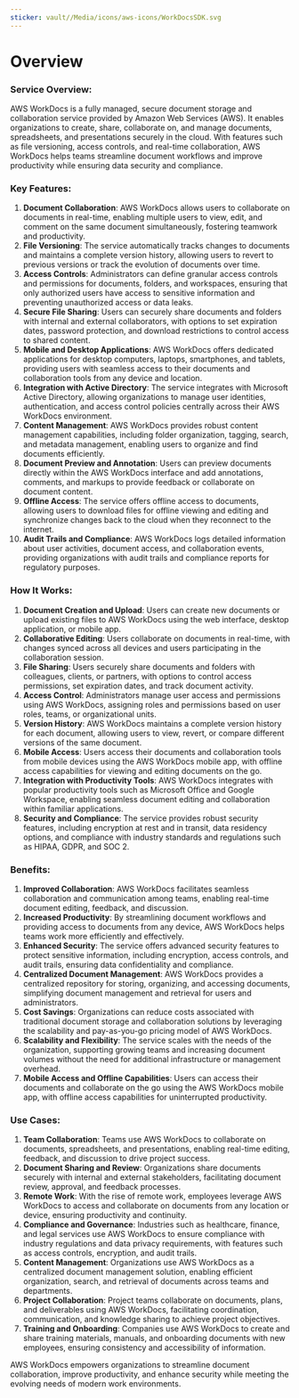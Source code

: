 ```yaml
---
sticker: vault//Media/icons/aws-icons/WorkDocsSDK.svg
---
```

# Overview

### Service Overview:

AWS WorkDocs is a fully managed, secure document storage and collaboration service provided by Amazon Web Services (AWS). It enables organizations to create, share, collaborate on, and manage documents, spreadsheets, and presentations securely in the cloud. With features such as file versioning, access controls, and real-time collaboration, AWS WorkDocs helps teams streamline document workflows and improve productivity while ensuring data security and compliance.

### Key Features:

1. **Document Collaboration**: AWS WorkDocs allows users to collaborate on documents in real-time, enabling multiple users to view, edit, and comment on the same document simultaneously, fostering teamwork and productivity.
2. **File Versioning**: The service automatically tracks changes to documents and maintains a complete version history, allowing users to revert to previous versions or track the evolution of documents over time.
3. **Access Controls**: Administrators can define granular access controls and permissions for documents, folders, and workspaces, ensuring that only authorized users have access to sensitive information and preventing unauthorized access or data leaks.
4. **Secure File Sharing**: Users can securely share documents and folders with internal and external collaborators, with options to set expiration dates, password protection, and download restrictions to control access to shared content.
5. **Mobile and Desktop Applications**: AWS WorkDocs offers dedicated applications for desktop computers, laptops, smartphones, and tablets, providing users with seamless access to their documents and collaboration tools from any device and location.
6. **Integration with Active Directory**: The service integrates with Microsoft Active Directory, allowing organizations to manage user identities, authentication, and access control policies centrally across their AWS WorkDocs environment.
7. **Content Management**: AWS WorkDocs provides robust content management capabilities, including folder organization, tagging, search, and metadata management, enabling users to organize and find documents efficiently.
8. **Document Preview and Annotation**: Users can preview documents directly within the AWS WorkDocs interface and add annotations, comments, and markups to provide feedback or collaborate on document content.
9. **Offline Access**: The service offers offline access to documents, allowing users to download files for offline viewing and editing and synchronize changes back to the cloud when they reconnect to the internet.
10. **Audit Trails and Compliance**: AWS WorkDocs logs detailed information about user activities, document access, and collaboration events, providing organizations with audit trails and compliance reports for regulatory purposes.

### How It Works:

1. **Document Creation and Upload**: Users can create new documents or upload existing files to AWS WorkDocs using the web interface, desktop application, or mobile app.
2. **Collaborative Editing**: Users collaborate on documents in real-time, with changes synced across all devices and users participating in the collaboration session.
3. **File Sharing**: Users securely share documents and folders with colleagues, clients, or partners, with options to control access permissions, set expiration dates, and track document activity.
4. **Access Control**: Administrators manage user access and permissions using AWS WorkDocs, assigning roles and permissions based on user roles, teams, or organizational units.
5. **Version History**: AWS WorkDocs maintains a complete version history for each document, allowing users to view, revert, or compare different versions of the same document.
6. **Mobile Access**: Users access their documents and collaboration tools from mobile devices using the AWS WorkDocs mobile app, with offline access capabilities for viewing and editing documents on the go.
7. **Integration with Productivity Tools**: AWS WorkDocs integrates with popular productivity tools such as Microsoft Office and Google Workspace, enabling seamless document editing and collaboration within familiar applications.
8. **Security and Compliance**: The service provides robust security features, including encryption at rest and in transit, data residency options, and compliance with industry standards and regulations such as HIPAA, GDPR, and SOC 2.

### Benefits:

1. **Improved Collaboration**: AWS WorkDocs facilitates seamless collaboration and communication among teams, enabling real-time document editing, feedback, and discussion.
2. **Increased Productivity**: By streamlining document workflows and providing access to documents from any device, AWS WorkDocs helps teams work more efficiently and effectively.
3. **Enhanced Security**: The service offers advanced security features to protect sensitive information, including encryption, access controls, and audit trails, ensuring data confidentiality and compliance.
4. **Centralized Document Management**: AWS WorkDocs provides a centralized repository for storing, organizing, and accessing documents, simplifying document management and retrieval for users and administrators.
5. **Cost Savings**: Organizations can reduce costs associated with traditional document storage and collaboration solutions by leveraging the scalability and pay-as-you-go pricing model of AWS WorkDocs.
6. **Scalability and Flexibility**: The service scales with the needs of the organization, supporting growing teams and increasing document volumes without the need for additional infrastructure or management overhead.
7. **Mobile Access and Offline Capabilities**: Users can access their documents and collaborate on the go using the AWS WorkDocs mobile app, with offline access capabilities for uninterrupted productivity.

### Use Cases:

1. **Team Collaboration**: Teams use AWS WorkDocs to collaborate on documents, spreadsheets, and presentations, enabling real-time editing, feedback, and discussion to drive project success.
2. **Document Sharing and Review**: Organizations share documents securely with internal and external stakeholders, facilitating document review, approval, and feedback processes.
3. **Remote Work**: With the rise of remote work, employees leverage AWS WorkDocs to access and collaborate on documents from any location or device, ensuring productivity and continuity.
4. **Compliance and Governance**: Industries such as healthcare, finance, and legal services use AWS WorkDocs to ensure compliance with industry regulations and data privacy requirements, with features such as access controls, encryption, and audit trails.
5. **Content Management**: Organizations use AWS WorkDocs as a centralized document management solution, enabling efficient organization, search, and retrieval of documents across teams and departments.
6. **Project Collaboration**: Project teams collaborate on documents, plans, and deliverables using AWS WorkDocs, facilitating coordination, communication, and knowledge sharing to achieve project objectives.
7. **Training and Onboarding**: Companies use AWS WorkDocs to create and share training materials, manuals, and onboarding documents with new employees, ensuring consistency and accessibility of information.

AWS WorkDocs empowers organizations to streamline document collaboration, improve productivity, and enhance security while meeting the evolving needs of modern work environments.